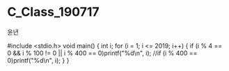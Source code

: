 # C_Class_190717
윤년 



#include <stdio.h>
void main()
{
	int i;
		for (i = 1; i <= 2019; i++)
		{
			if (i % 4 == 0 && i % 100 != 0 || i % 400 == 0)printf("%d\n", i);
			//if (i % 400 == 0)printf("%d\n", i);
		}
}
